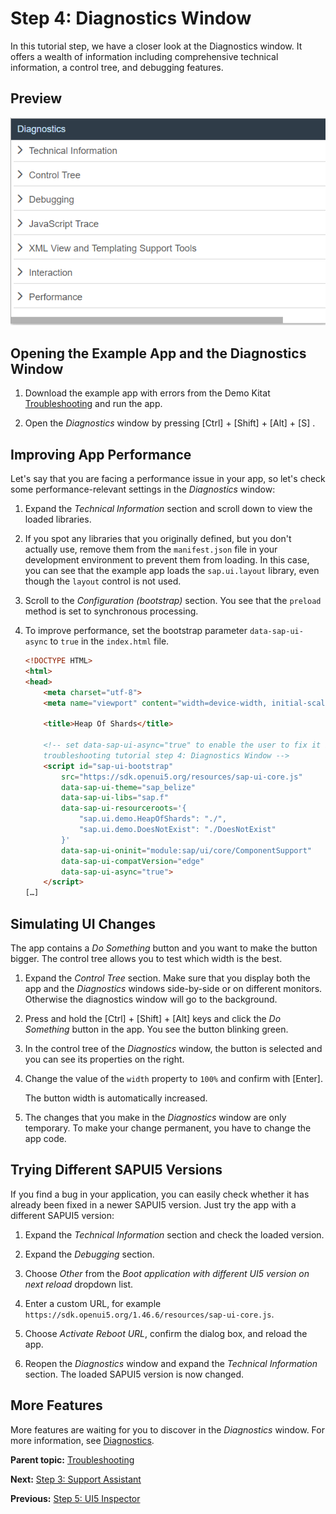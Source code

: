 <!-- loio04b75eae78ef4bae9b40cd7540ae8bdc -->

# Step 4: Diagnostics Window

In this tutorial step, we have a closer look at the Diagnostics window. It offers a wealth of information including comprehensive technical information, a control tree, and debugging features.



<a name="loio04b75eae78ef4bae9b40cd7540ae8bdc__section_gt2_djf_c1b"/>

## Preview

 ![](images/Diagnostics_Window_5ceb62a.png) 



<a name="loio04b75eae78ef4bae9b40cd7540ae8bdc__section_r2s_vkf_c1b"/>

## Opening the Example App and the Diagnostics Window

1.  Download the example app with errors from the Demo Kitat [Troubleshooting](https://ui5.sap.com/#/entity/sap.ui.core.tutorial.troubleshooting/sample/sap.ui.core.tutorial.troubleshooting.01) and run the app.

2.  Open the *Diagnostics* window by pressing  [Ctrl\] + [Shift\] + [Alt\] + [S\] .




<a name="loio04b75eae78ef4bae9b40cd7540ae8bdc__section_p3z_kmf_c1b"/>

## Improving App Performance

Let's say that you are facing a performance issue in your app, so let's check some performance-relevant settings in the *Diagnostics* window:

1.  Expand the *Technical Information* section and scroll down to view the loaded libraries.

2.  If you spot any libraries that you originally defined, but you don't actually use, remove them from the `manifest.json` file in your development environment to prevent them from loading. In this case, you can see that the example app loads the `sap.ui.layout` library, even though the `layout` control is not used.

3.  Scroll to the *Configuration \(bootstrap\)* section. You see that the `preload` method is set to synchronous processing.
4.  To improve performance, set the bootstrap parameter `data-sap-ui-async` to `true` in the `index.html` file.

    ```html
    <!DOCTYPE HTML>
    <html>
    <head>
    	<meta charset="utf-8">
    	<meta name="viewport" content="width=device-width, initial-scale=1.0">
    
    	<title>Heap Of Shards</title>
    
    	<!-- set data-sap-ui-async="true" to enable the user to fix it in the
    	troubleshooting tutorial step 4: Diagnostics Window -->
    	<script id="sap-ui-bootstrap"
    		src="https://sdk.openui5.org/resources/sap-ui-core.js"
    		data-sap-ui-theme="sap_belize"
    		data-sap-ui-libs="sap.f"
    		data-sap-ui-resourceroots='{
    			"sap.ui.demo.HeapOfShards": "./",
    			"sap.ui.demo.DoesNotExist": "./DoesNotExist"
    		}'
    		data-sap-ui-oninit="module:sap/ui/core/ComponentSupport"
    		data-sap-ui-compatVersion="edge"
    		data-sap-ui-async="true">
    	</script>
    […]
    ```




<a name="loio04b75eae78ef4bae9b40cd7540ae8bdc__section_xgg_qnf_c1b"/>

## Simulating UI Changes

The app contains a *Do Something* button and you want to make the button bigger. The control tree allows you to test which width is the best.

1.  Expand the *Control Tree* section. Make sure that you display both the app and the *Diagnostics* windows side-by-side or on different monitors. Otherwise the diagnostics window will go to the background.

2.  Press and hold the  [Ctrl\] + [Shift\] + [Alt\]  keys and click the *Do Something* button in the app. You see the button blinking green.

3.  In the control tree of the *Diagnostics* window, the button is selected and you can see its properties on the right.

4.  Change the value of the `width` property to `100%` and confirm with [Enter\].

    The button width is automatically increased.

5.  The changes that you make in the *Diagnostics* window are only temporary. To make your change permanent, you have to change the app code.




<a name="loio04b75eae78ef4bae9b40cd7540ae8bdc__section_ftz_34f_c1b"/>

## Trying Different SAPUI5 Versions

If you find a bug in your application, you can easily check whether it has already been fixed in a newer SAPUI5 version. Just try the app with a different SAPUI5 version:

1.  Expand the *Technical Information* section and check the loaded version.

2.  Expand the *Debugging* section.

3.  Choose *Other* from the *Boot application with different UI5 version on next reload* dropdown list.

4.  Enter a custom URL, for example `https://sdk.openui5.org/1.46.6/resources/sap-ui-core.js`.

5.  Choose *Activate Reboot URL*, confirm the dialog box, and reload the app.

6.  Reopen the *Diagnostics* window and expand the *Technical Information* section. The loaded SAPUI5 version is now changed.




<a name="loio04b75eae78ef4bae9b40cd7540ae8bdc__section_fcy_kpf_c1b"/>

## More Features

More features are waiting for you to discover in the *Diagnostics* window. For more information, see [Diagnostics](../04_Essentials/diagnostics-6ec18e8.md#loio6ec18e80b0ce47f290bc2645b0cc86e6).

**Parent topic:** [Troubleshooting](troubleshooting-5661952.md "In this tutorial, we will show you some tools that will help you if you run into problems with your SAPUI5 app.")

**Next:** [Step 3: Support Assistant](step-3-support-assistant-35f08e1.md "In this tutorial step, we will have a closer look at Support Assistant. You can use this tool to check whether your app is built according to the best practices with predefined rules.")

**Previous:** [Step 5: UI5 Inspector](step-5-ui5-inspector-76e789e.md "In this tutorial step, we will have a closer look at UI5 Inspector - a plug-in specifically created for analyzing and debugging SAPUI5 code.")

